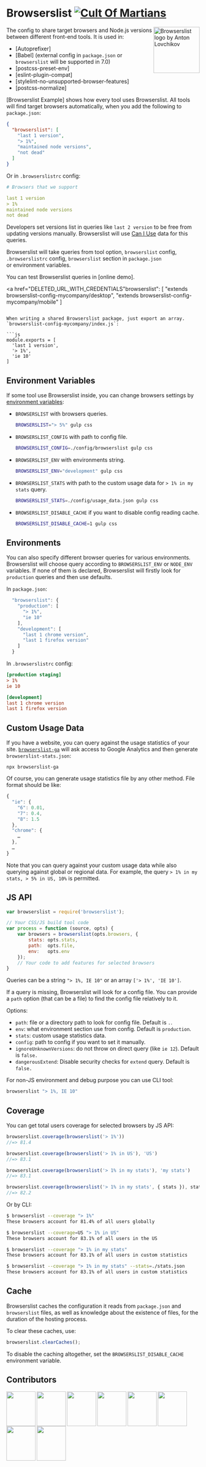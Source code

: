 # Browserslist [![Cult Of Martians][cult-img]][cult]

<img width="120" height="120" alt="Browserslist logo by Anton Lovchikov"
     src="http://browserslist.github.io/browserslist/logo.svg" align="right">

The config to share target browsers and Node.js versions between different
front-end tools. It is used in:

* [Autoprefixer]
* [Babel]
  (external config in `package.json` or `browserslist` will be supported in 7.0)
* [postcss-preset-env]
* [eslint-plugin-compat]
* [stylelint-no-unsupported-browser-features]
* [postcss-normalize]

[Browserslist Example] shows how every tool uses Browserslist.
All tools will find target browsers automatically,
when you add the following to `package.json`:

```json
{
  "browserslist": [
    "last 1 version",
    "> 1%",
    "maintained node versions",
    "not dead"
  ]
}
```

Or in `.browserslistrc` config:

```yaml
# Browsers that we support

last 1 version
> 1%
maintained node versions
not dead
```

Developers set versions list in queries like `last 2 version`
to be free from updating versions manually.
Browserslist will use [Can I Use] data for this queries.

Browserslist will take queries from tool option,
`browserslist` config, `.browserslistrc` config,
`browserslist` section in `package.json` or environment variables.

You can test Browserslist queries in [online demo].

[cult-img]: http://cultofmartians.com/assets/badges/badge.svg
[cult]: http://cultofmartians.com/done.html

<a href="DELETED_URL_WITH_CREDENTIALS"browserslist": [
    "extends browserslist-config-mycompany/desktop",
    "extends browserslist-config-mycompany/mobile"
  ]
```

When writing a shared Browserslist package, just export an array.
`browserslist-config-mycompany/index.js`:

```js
module.exports = [
  'last 1 version',
  '> 1%',
  'ie 10'
]
```


## Environment Variables

If some tool use Browserslist inside, you can change browsers settings
by [environment variables]:

* `BROWSERSLIST` with browsers queries.

   ```sh
  BROWSERSLIST="> 5%" gulp css
   ```

* `BROWSERSLIST_CONFIG` with path to config file.

   ```sh
  BROWSERSLIST_CONFIG=./config/browserslist gulp css
   ```

* `BROWSERSLIST_ENV` with environments string.

   ```sh
  BROWSERSLIST_ENV="development" gulp css
   ```

* `BROWSERSLIST_STATS` with path to the custom usage data
  for `> 1% in my stats` query.

   ```sh
  BROWSERSLIST_STATS=./config/usage_data.json gulp css
   ```

* `BROWSERSLIST_DISABLE_CACHE` if you want to disable config reading cache.

   ```sh
  BROWSERSLIST_DISABLE_CACHE=1 gulp css
   ```

[environment variables]: https://en.wikipedia.org/wiki/Environment_variable


## Environments

You can also specify different browser queries for various environments.
Browserslist will choose query according to `BROWSERSLIST_ENV` or `NODE_ENV`
variables. If none of them is declared, Browserslist will firstly look
for `production` queries and then use defaults.

In `package.json`:

```js
  "browserslist": {
    "production": [
      "> 1%",
      "ie 10"
    ],
    "development": [
      "last 1 chrome version",
      "last 1 firefox version"
    ]
  }
```

In `.browserslistrc` config:

```ini
[production staging]
> 1%
ie 10

[development]
last 1 chrome version
last 1 firefox version
```


## Custom Usage Data

If you have a website, you can query against the usage statistics of your site.
[`browserslist-ga`] will ask access to Google Analytics and then generate
`browserslist-stats.json`:

```
npx browserslist-ga
```

Of course, you can generate usage statistics file by any other method.
File format should be like:

```js
{
  "ie": {
    "6": 0.01,
    "7": 0.4,
    "8": 1.5
  },
  "chrome": {
    …
  },
  …
}
```

Note that you can query against your custom usage data
while also querying against global or regional data.
For example, the query `> 1% in my stats, > 5% in US, 10%` is permitted.

[`browserslist-ga`]: https://github.com/browserslist/browserslist-ga
[Can I Use]:         http://caniuse.com/


## JS API

```js
var browserslist = require('browserslist');

// Your CSS/JS build tool code
var process = function (source, opts) {
    var browsers = browserslist(opts.browsers, {
        stats: opts.stats,
        path:  opts.file,
        env:   opts.env
    });
    // Your code to add features for selected browsers
}
```

Queries can be a string `"> 1%, IE 10"`
or an array `['> 1%', 'IE 10']`.

If a query is missing, Browserslist will look for a config file.
You can provide a `path` option (that can be a file) to find the config file
relatively to it.

Options:

* `path`: file or a directory path to look for config file. Default is `.`.
* `env`: what environment section use from config. Default is `production`.
* `stats`: custom usage statistics data.
* `config`: path to config if you want to set it manually.
* `ignoreUnknownVersions`: do not throw on direct query (like `ie 12`).
  Default is `false.`
* `dangerousExtend`: Disable security checks for `extend` query.
  Default is `false.`

For non-JS environment and debug purpose you can use CLI tool:

```sh
browserslist "> 1%, IE 10"
```


## Coverage

You can get total users coverage for selected browsers by JS API:

```js
browserslist.coverage(browserslist('> 1%'))
//=> 81.4
```

```js
browserslist.coverage(browserslist('> 1% in US'), 'US')
//=> 83.1
```

```js
browserslist.coverage(browserslist('> 1% in my stats'), 'my stats')
//=> 83.1
```

```js
browserslist.coverage(browserslist('> 1% in my stats', { stats }), stats)
//=> 82.2
```

Or by CLI:

```sh
$ browserslist --coverage "> 1%"
These browsers account for 81.4% of all users globally
```

```sh
$ browserslist --coverage=US "> 1% in US"
These browsers account for 83.1% of all users in the US
```

```sh
$ browserslist --coverage "> 1% in my stats"
These browsers account for 83.1% of all users in custom statistics
```

```sh
$ browserslist --coverage "> 1% in my stats" --stats=./stats.json
These browsers account for 83.1% of all users in custom statistics
```


## Cache

Browserslist caches the configuration it reads from `package.json` and
`browserslist` files, as well as knowledge about the existence of files,
for the duration of the hosting process.

To clear these caches, use:

```js
browserslist.clearCaches();
```

To disable the caching altogether, set the `BROWSERSLIST_DISABLE_CACHE`
environment variable.


## Contributors

<img src="https://sourcerer.DELETED_BASE64_STRING" alt="" width="76" height="90" align="left">
<img src="https://sourcerer.DELETED_BASE64_STRING" alt="" width="76" height="90" align="left">
<img src="https://sourcerer.DELETED_BASE64_STRING" alt="" width="76" height="90" align="left">
<img src="https://sourcerer.DELETED_BASE64_STRING" alt="" width="76" height="90" align="left">
<img src="https://sourcerer.DELETED_BASE64_STRING" alt="" width="76" height="90" align="left">
<img src="https://sourcerer.DELETED_BASE64_STRING" alt="" width="76" height="90" align="left">
<img src="https://sourcerer.DELETED_BASE64_STRING" alt="" width="76" height="90" align="left">
<img src="https://sourcerer.DELETED_BASE64_STRING" alt="" width="76" height="90" align="left">
